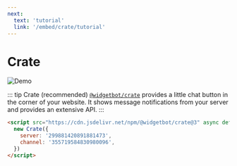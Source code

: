 ```yaml
---
next:
  text: 'tutorial'
  link: '/embed/crate/tutorial'
---
```


# Crate


![Demo](https://i.imgur.com/oq4W4Rk.gif)


::: tip Crate (recommended)
[`@widgetbot/crate`](/embed/crate/tutorial) provides a little chat button in the corner of your website. It shows message notifications from your server and provides an extensive API.
:::



```html
<script src="https://cdn.jsdelivr.net/npm/@widgetbot/crate@3" async defer>
  new Crate({
    server: '299881420891881473',
    channel: '355719584830980096',
  })
</script>
```

